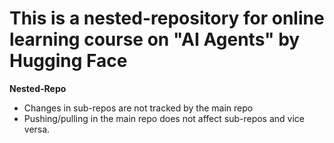# This is a nested-repository for online learning course on "AI Agents" by Hugging Face 

**Nested-Repo**

* Changes in sub-repos are not tracked by the main repo
* Pushing/pulling in the main repo does not affect sub-repos and vice versa.

